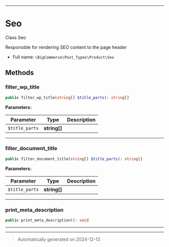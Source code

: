 ***

# Seo

Class Seo

Responsible for rendering SEO content to the page header

* Full name: `\BigCommerce\Post_Types\Product\Seo`




## Methods


### filter_wp_title



```php
public filter_wp_title(string[] $title_parts): string[]
```








**Parameters:**

| Parameter | Type | Description |
|-----------|------|-------------|
| `$title_parts` | **string[]** |  |





***

### filter_document_title



```php
public filter_document_title(string[] $title_parts): string[]
```








**Parameters:**

| Parameter | Type | Description |
|-----------|------|-------------|
| `$title_parts` | **string[]** |  |





***

### print_meta_description



```php
public print_meta_description(): void
```












***


***
> Automatically generated on 2024-12-13
